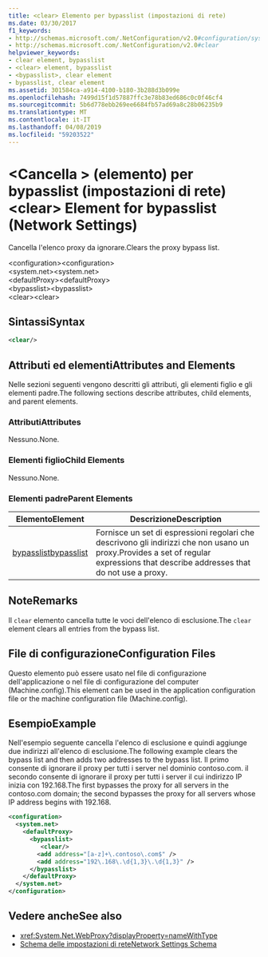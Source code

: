 ```yaml
---
title: <clear> Elemento per bypasslist (impostazioni di rete)
ms.date: 03/30/2017
f1_keywords:
- http://schemas.microsoft.com/.NetConfiguration/v2.0#configuration/system.net/defaultProxy/bypasslist/clear
- http://schemas.microsoft.com/.NetConfiguration/v2.0#clear
helpviewer_keywords:
- clear element, bypasslist
- <clear> element, bypasslist
- <bypasslist>, clear element
- bypasslist, clear element
ms.assetid: 301584ca-a914-4100-b180-3b288d3b099e
ms.openlocfilehash: 7499d15f1d57887ffc3e78b83ed686c0c0f46cf4
ms.sourcegitcommit: 5b6d778ebb269ee6684fb57ad69a8c28b06235b9
ms.translationtype: MT
ms.contentlocale: it-IT
ms.lasthandoff: 04/08/2019
ms.locfileid: "59203522"
---
```

# <a name="clear-element-for-bypasslist-network-settings"></a><span data-ttu-id="ce787-102">\<Cancella > (elemento) per bypasslist (impostazioni di rete)</span><span class="sxs-lookup"><span data-stu-id="ce787-102">\<clear> Element for bypasslist (Network Settings)</span></span>
<span data-ttu-id="ce787-103">Cancella l'elenco proxy da ignorare.</span><span class="sxs-lookup"><span data-stu-id="ce787-103">Clears the proxy bypass list.</span></span>  
  
 <span data-ttu-id="ce787-104">\<configuration></span><span class="sxs-lookup"><span data-stu-id="ce787-104">\<configuration></span></span>  
<span data-ttu-id="ce787-105">\<system.net></span><span class="sxs-lookup"><span data-stu-id="ce787-105">\<system.net></span></span>  
<span data-ttu-id="ce787-106">\<defaultProxy></span><span class="sxs-lookup"><span data-stu-id="ce787-106">\<defaultProxy></span></span>  
<span data-ttu-id="ce787-107">\<bypasslist></span><span class="sxs-lookup"><span data-stu-id="ce787-107">\<bypasslist></span></span>  
<span data-ttu-id="ce787-108">\<clear></span><span class="sxs-lookup"><span data-stu-id="ce787-108">\<clear></span></span>  
  
## <a name="syntax"></a><span data-ttu-id="ce787-109">Sintassi</span><span class="sxs-lookup"><span data-stu-id="ce787-109">Syntax</span></span>  
  
```xml  
<clear/>  
```  
  
## <a name="attributes-and-elements"></a><span data-ttu-id="ce787-110">Attributi ed elementi</span><span class="sxs-lookup"><span data-stu-id="ce787-110">Attributes and Elements</span></span>  
 <span data-ttu-id="ce787-111">Nelle sezioni seguenti vengono descritti gli attributi, gli elementi figlio e gli elementi padre.</span><span class="sxs-lookup"><span data-stu-id="ce787-111">The following sections describe attributes, child elements, and parent elements.</span></span>  
  
### <a name="attributes"></a><span data-ttu-id="ce787-112">Attributi</span><span class="sxs-lookup"><span data-stu-id="ce787-112">Attributes</span></span>  
 <span data-ttu-id="ce787-113">Nessuno.</span><span class="sxs-lookup"><span data-stu-id="ce787-113">None.</span></span>  
  
### <a name="child-elements"></a><span data-ttu-id="ce787-114">Elementi figlio</span><span class="sxs-lookup"><span data-stu-id="ce787-114">Child Elements</span></span>  
 <span data-ttu-id="ce787-115">Nessuno.</span><span class="sxs-lookup"><span data-stu-id="ce787-115">None.</span></span>  
  
### <a name="parent-elements"></a><span data-ttu-id="ce787-116">Elementi padre</span><span class="sxs-lookup"><span data-stu-id="ce787-116">Parent Elements</span></span>  
  
|**<span data-ttu-id="ce787-117">Elemento</span><span class="sxs-lookup"><span data-stu-id="ce787-117">Element</span></span>**|**<span data-ttu-id="ce787-118">Descrizione</span><span class="sxs-lookup"><span data-stu-id="ce787-118">Description</span></span>**|  
|-----------------|---------------------|  
|[<span data-ttu-id="ce787-119">bypasslist</span><span class="sxs-lookup"><span data-stu-id="ce787-119">bypasslist</span></span>](../../../../../docs/framework/configure-apps/file-schema/network/bypasslist-element-network-settings.md)|<span data-ttu-id="ce787-120">Fornisce un set di espressioni regolari che descrivono gli indirizzi che non usano un proxy.</span><span class="sxs-lookup"><span data-stu-id="ce787-120">Provides a set of regular expressions that describe addresses that do not use a proxy.</span></span>|  
  
## <a name="remarks"></a><span data-ttu-id="ce787-121">Note</span><span class="sxs-lookup"><span data-stu-id="ce787-121">Remarks</span></span>  
 <span data-ttu-id="ce787-122">Il `clear` elemento cancella tutte le voci dell'elenco di esclusione.</span><span class="sxs-lookup"><span data-stu-id="ce787-122">The `clear` element clears all entries from the bypass list.</span></span>  
  
## <a name="configuration-files"></a><span data-ttu-id="ce787-123">File di configurazione</span><span class="sxs-lookup"><span data-stu-id="ce787-123">Configuration Files</span></span>  
 <span data-ttu-id="ce787-124">Questo elemento può essere usato nel file di configurazione dell'applicazione o nel file di configurazione del computer (Machine.config).</span><span class="sxs-lookup"><span data-stu-id="ce787-124">This element can be used in the application configuration file or the machine configuration file (Machine.config).</span></span>  
  
## <a name="example"></a><span data-ttu-id="ce787-125">Esempio</span><span class="sxs-lookup"><span data-stu-id="ce787-125">Example</span></span>  
 <span data-ttu-id="ce787-126">Nell'esempio seguente cancella l'elenco di esclusione e quindi aggiunge due indirizzi all'elenco di esclusione.</span><span class="sxs-lookup"><span data-stu-id="ce787-126">The following example clears the bypass list and then adds two addresses to the bypass list.</span></span> <span data-ttu-id="ce787-127">Il primo consente di ignorare il proxy per tutti i server nel dominio contoso.com. il secondo consente di ignorare il proxy per tutti i server il cui indirizzo IP inizia con 192.168.</span><span class="sxs-lookup"><span data-stu-id="ce787-127">The first bypasses the proxy for all servers in the contoso.com domain; the second bypasses the proxy for all servers whose IP address begins with 192.168.</span></span>  
  
```xml  
<configuration>  
  <system.net>  
    <defaultProxy>  
      <bypasslist>  
         <clear/>  
        <add address="[a-z]+\.contoso\.com$" />  
        <add address="192\.168\.\d{1,3}\.\d{1,3}" />  
      </bypasslist>  
    </defaultProxy>  
  </system.net>  
</configuration>   
```  
  
## <a name="see-also"></a><span data-ttu-id="ce787-128">Vedere anche</span><span class="sxs-lookup"><span data-stu-id="ce787-128">See also</span></span>

- <xref:System.Net.WebProxy?displayProperty=nameWithType>
- [<span data-ttu-id="ce787-129">Schema delle impostazioni di rete</span><span class="sxs-lookup"><span data-stu-id="ce787-129">Network Settings Schema</span></span>](../../../../../docs/framework/configure-apps/file-schema/network/index.md)
